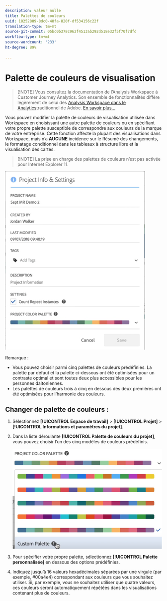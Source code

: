 ```yaml
---
description: valeur nulle
title: Palettes de couleurs
uuid: 18252889-8dc0-48fa-820f-df534156c22f
translation-type: tm+mt
source-git-commit: 05bc0b378c962f4513ab292d518e32f5f70f7dfd
workflow-type: tm+mt
source-wordcount: '233'
ht-degree: 89%

---
```



# Palette de couleurs de visualisation

>[!NOTE] Vous consultez la documentation de l’Analysis Workspace à Customer Journey Analytics. Son ensemble de fonctionnalités diffère légèrement de celui des [Analysis Workspace dans le Analytics](https://docs.adobe.com/content/help/fr-FR/analytics/analyze/analysis-workspace/home.html)traditionnel de Adobe. [En savoir plus...](/help/getting-started/cja-aa.md)

Vous pouvez modifier la palette de couleurs de visualisation utilisée dans Workspace en choisissant une autre palette de couleurs ou en spécifiant votre propre palette susceptible de correspondre aux couleurs de la marque de votre entreprise. Cette fonction affecte la plupart des visualisations dans Workspace, mais n’a **AUCUNE** incidence sur le Résumé des changements, le formatage conditionnel dans les tableaux à structure libre et la visualisation des cartes.

>[!NOTE] La prise en charge des palettes de couleurs n’est pas activée pour Internet Explorer 11.

![](assets/color_palettes.png)

Remarque :

* Vous pouvez choisir parmi cinq palettes de couleurs prédéfinies. La palette par défaut et la palette ci-dessous ont été optimisées pour un contraste optimal et sont toutes deux plus accessibles pour les personnes daltoniennes.
* Les palettes de couleurs trois à cinq en dessous des deux premières ont été optimisées pour l’harmonie des couleurs.

## Changer de palette de couleurs :

1. Sélectionnez **[!UICONTROL Espace de travail]** > **[!UICONTROL Projet]** > **[!UICONTROL Informations et paramètres du projet]**.
1. Dans la liste déroulante **[!UICONTROL Palette de couleurs du projet]**, vous pouvez choisir l’un des cinq modèles de couleurs prédéfinis.

   ![](assets/custom_palette.png)

1. Pour spécifier votre propre palette, sélectionnez **[!UICONTROL Palette personnalisée]** en dessous des options prédéfinies.
1. Indiquez jusqu’à 16 valeurs hexadécimales séparées par une virgule (par exemple, #00a4e4) correspondant aux couleurs que vous souhaitez utiliser. Si, par exemple, vous ne souhaitez utiliser que quatre valeurs, ces couleurs seront automatiquement répétées dans les visualisations contenant plus de couleurs.

